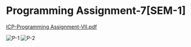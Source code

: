 # Programming Assignment-7[SEM-1] 
[ICP-Programming Assignment-VII.pdf](https://github.com/ankankp007/ICP-Assignment-SEM-1/files/14445325/ICP-Programming.Assignment-VII-1-2.pdf)

![P-1](https://github.com/ankankp007/ICP-Assignment-SEM-1/assets/146575795/f5bbed79-0148-4fe5-a919-91ebb17fae10)
![P-2](https://github.com/ankankp007/ICP-Assignment-SEM-1/assets/146575795/17c22889-f362-496d-8f8d-8320433c1c0d)
